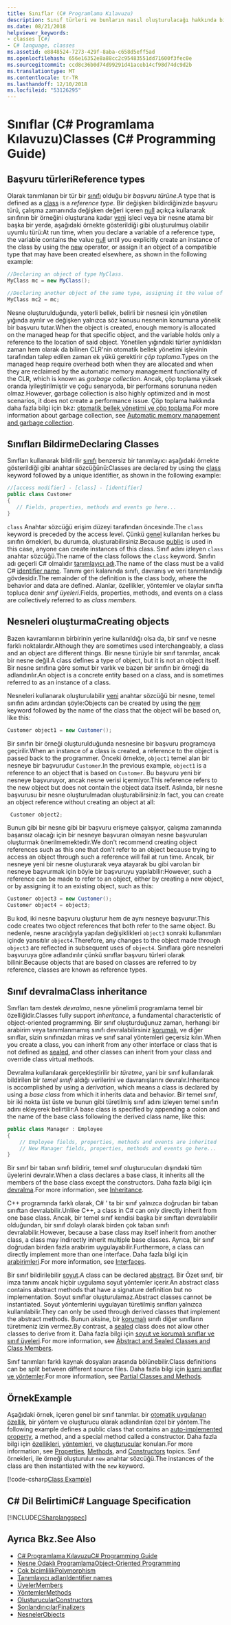 ```yaml
---
title: Sınıflar (C# Programlama Kılavuzu)
description: Sınıf türleri ve bunların nasıl oluşturulacağı hakkında bilgi edinin
ms.date: 08/21/2018
helpviewer_keywords:
- classes [C#]
- C# language, classes
ms.assetid: e8848524-7273-429f-8aba-c658d5eff5ad
ms.openlocfilehash: 656e16352e8a88cc2c95483551dd71600f3fec0e
ms.sourcegitcommit: ccd8c36b0d74d99291d41aceb14cf98d74dc9d2b
ms.translationtype: MT
ms.contentlocale: tr-TR
ms.lasthandoff: 12/10/2018
ms.locfileid: "53126295"
---
```

# <a name="classes-c-programming-guide"></a><span data-ttu-id="0d3dc-103">Sınıflar (C# Programlama Kılavuzu)</span><span class="sxs-lookup"><span data-stu-id="0d3dc-103">Classes (C# Programming Guide)</span></span>

## <a name="reference-types"></a><span data-ttu-id="0d3dc-104">Başvuru türleri</span><span class="sxs-lookup"><span data-stu-id="0d3dc-104">Reference types</span></span>  
<span data-ttu-id="0d3dc-105">Olarak tanımlanan bir tür bir [sınıfı](../../../csharp/language-reference/keywords/class.md) olduğu bir *başvuru türüne*.</span><span class="sxs-lookup"><span data-stu-id="0d3dc-105">A type that is defined as a [class](../../../csharp/language-reference/keywords/class.md) is a *reference type*.</span></span> <span data-ttu-id="0d3dc-106">Bir değişken bildirdiğinizde başvuru türü, çalışma zamanında değişken değeri içeren [null](../../../csharp/language-reference/keywords/null.md) açıkça kullanarak sınıfının bir örneğini oluşturana kadar [yeni](../../../csharp/language-reference/keywords/new.md) işleci veya bir nesne atama bir başka bir yerde, aşağıdaki örnekte gösterildiği gibi oluşturulmuş olabilir uyumlu türü:</span><span class="sxs-lookup"><span data-stu-id="0d3dc-106">At run time, when you declare a variable of a reference type, the variable contains the value [null](../../../csharp/language-reference/keywords/null.md) until you explicitly create an instance of the class by using the [new](../../../csharp/language-reference/keywords/new.md) operator, or assign it an object of a compatible type that may have been created elsewhere, as shown in the following example:</span></span>

```csharp
//Declaring an object of type MyClass.
MyClass mc = new MyClass();

//Declaring another object of the same type, assigning it the value of the first object.
MyClass mc2 = mc;
```

<span data-ttu-id="0d3dc-107">Nesne oluşturulduğunda, yeterli bellek, belirli bir nesnesi için yönetilen yığında ayrılır ve değişken yalnızca söz konusu nesnenin konumuna yönelik bir başvuru tutar.</span><span class="sxs-lookup"><span data-stu-id="0d3dc-107">When the object is created, enough memory is allocated on the managed heap for that specific object, and the variable holds only a reference to the location of said object.</span></span> <span data-ttu-id="0d3dc-108">Yönetilen yığındaki türler ayrıldıkları zaman hem olarak da bilinen CLR'nin otomatik bellek yönetimi işlevinin tarafından talep edilen zaman ek yükü gerektirir *çöp toplama*.</span><span class="sxs-lookup"><span data-stu-id="0d3dc-108">Types on the managed heap require overhead both when they are allocated and when they are reclaimed by the automatic memory management functionality of the CLR, which is known as *garbage collection*.</span></span> <span data-ttu-id="0d3dc-109">Ancak, çöp toplama yüksek oranda iyileştirilmiştir ve çoğu senaryoda, bir performans sorununa neden olmaz.</span><span class="sxs-lookup"><span data-stu-id="0d3dc-109">However, garbage collection is also highly optimized and in most scenarios, it does not create a performance issue.</span></span> <span data-ttu-id="0d3dc-110">Çöp toplama hakkında daha fazla bilgi için bkz: [otomatik bellek yönetimi ve çöp toplama](../../../standard/garbage-collection/gc.md).</span><span class="sxs-lookup"><span data-stu-id="0d3dc-110">For more information about garbage collection, see [Automatic memory management and garbage collection](../../../standard/garbage-collection/gc.md).</span></span>  
  
## <a name="declaring-classes"></a><span data-ttu-id="0d3dc-111">Sınıfları Bildirme</span><span class="sxs-lookup"><span data-stu-id="0d3dc-111">Declaring Classes</span></span>

 <span data-ttu-id="0d3dc-112">Sınıfları kullanarak bildirilir [sınıfı](../../../csharp/language-reference/keywords/class.md) benzersiz bir tanımlayıcı aşağıdaki örnekte gösterildiği gibi anahtar sözcüğünü:</span><span class="sxs-lookup"><span data-stu-id="0d3dc-112">Classes are declared by using the [class](../../../csharp/language-reference/keywords/class.md) keyword followed by a unique identifier, as shown in the following example:</span></span>

 ```csharp
//[access modifier] - [class] - [identifier]
 public class Customer
 {
    // Fields, properties, methods and events go here...
 }
```

 <span data-ttu-id="0d3dc-113">`class` Anahtar sözcüğü erişim düzeyi tarafından öncesinde.</span><span class="sxs-lookup"><span data-stu-id="0d3dc-113">The `class` keyword is preceded by the access level.</span></span> <span data-ttu-id="0d3dc-114">Çünkü [genel](../../language-reference/keywords/public.md) kullanılan herkes bu sınıfın örnekleri, bu durumda, oluşturabilirsiniz.</span><span class="sxs-lookup"><span data-stu-id="0d3dc-114">Because [public](../../language-reference/keywords/public.md) is used in this case, anyone can create instances of this class.</span></span> <span data-ttu-id="0d3dc-115">Sınıf adını izleyen `class` anahtar sözcüğü.</span><span class="sxs-lookup"><span data-stu-id="0d3dc-115">The name of the class follows the `class` keyword.</span></span> <span data-ttu-id="0d3dc-116">Sınıfın adı geçerli C# olmalıdır [tanımlayıcı adı](../inside-a-program/identifier-names.md).</span><span class="sxs-lookup"><span data-stu-id="0d3dc-116">The name of the class must be a valid C# [identifier name](../inside-a-program/identifier-names.md).</span></span> <span data-ttu-id="0d3dc-117">Tanımı geri kalanında sınıfı, davranış ve veri tanımlandığı gövdesidir.</span><span class="sxs-lookup"><span data-stu-id="0d3dc-117">The remainder of the definition is the class body, where the behavior and data are defined.</span></span> <span data-ttu-id="0d3dc-118">Alanlar, özellikler, yöntemler ve olaylar sınıfta topluca denir *sınıf üyeleri*.</span><span class="sxs-lookup"><span data-stu-id="0d3dc-118">Fields, properties, methods, and events on a class are collectively referred to as *class members*.</span></span>  
  
## <a name="creating-objects"></a><span data-ttu-id="0d3dc-119">Nesneleri oluşturma</span><span class="sxs-lookup"><span data-stu-id="0d3dc-119">Creating objects</span></span>

<span data-ttu-id="0d3dc-120">Bazen kavramlarının birbirinin yerine kullanıldığı olsa da, bir sınıf ve nesne farklı noktalardır.</span><span class="sxs-lookup"><span data-stu-id="0d3dc-120">Although they are sometimes used interchangeably, a class and an object are different things.</span></span> <span data-ttu-id="0d3dc-121">Bir nesne türüyle bir sınıf tanımlar, ancak bir nesne değil.</span><span class="sxs-lookup"><span data-stu-id="0d3dc-121">A class defines a type of object, but it is not an object itself.</span></span> <span data-ttu-id="0d3dc-122">Bir nesne sınıfına göre somut bir varlık ve bazen bir sınıfın bir örneği da adlandırılır.</span><span class="sxs-lookup"><span data-stu-id="0d3dc-122">An object is a concrete entity based on a class, and is sometimes referred to as an instance of a class.</span></span>  
  
 <span data-ttu-id="0d3dc-123">Nesneleri kullanarak oluşturulabilir [yeni](../../language-reference/keywords/new.md) anahtar sözcüğü bir nesne, temel sınıfın adını ardından şöyle:</span><span class="sxs-lookup"><span data-stu-id="0d3dc-123">Objects can be created by using the [new](../../language-reference/keywords/new.md) keyword followed by the name of the class that the object will be based on, like this:</span></span>  

 ```csharp
 Customer object1 = new Customer();
 ```

 <span data-ttu-id="0d3dc-124">Bir sınıfın bir örneği oluşturulduğunda nesnesine bir başvuru programcıya geçirilir.</span><span class="sxs-lookup"><span data-stu-id="0d3dc-124">When an instance of a class is created, a reference to the object is passed back to the programmer.</span></span> <span data-ttu-id="0d3dc-125">Önceki örnekte, `object1` temel alan bir nesneye bir başvurudur `Customer`.</span><span class="sxs-lookup"><span data-stu-id="0d3dc-125">In the previous example, `object1` is a reference to an object that is based on `Customer`.</span></span> <span data-ttu-id="0d3dc-126">Bu başvuru yeni bir nesneye başvuruyor, ancak nesne verisi içermiyor.</span><span class="sxs-lookup"><span data-stu-id="0d3dc-126">This reference refers to the new object but does not contain the object data itself.</span></span> <span data-ttu-id="0d3dc-127">Aslında, bir nesne başvurusu bir nesne oluşturulmadan oluşturabilirsiniz:</span><span class="sxs-lookup"><span data-stu-id="0d3dc-127">In fact, you can create an object reference without creating an object at all:</span></span>  
 
```csharp
 Customer object2;
```
 
 <span data-ttu-id="0d3dc-128">Bunun gibi bir nesne gibi bir başvuru erişmeye çalışıyor, çalışma zamanında başarısız olacağı için bir nesneye başvuran olmayan nesne başvuruları oluşturmak önerilmemektedir.</span><span class="sxs-lookup"><span data-stu-id="0d3dc-128">We don't recommend creating object references such as this one that don't refer to an object because trying to access an object through such a reference will fail at run time.</span></span> <span data-ttu-id="0d3dc-129">Ancak, bir nesneye yeni bir nesne oluşturarak veya atayarak bu gibi varolan bir nesneye başvurmak için böyle bir başvuruyu yapılabilir:</span><span class="sxs-lookup"><span data-stu-id="0d3dc-129">However, such a reference can be made to refer to an object, either by creating a new object, or by assigning it to an existing object, such as this:</span></span>  

 ```csharp
 Customer object3 = new Customer();
 Customer object4 = object3;
```
  
 <span data-ttu-id="0d3dc-130">Bu kod, iki nesne başvuru oluşturur hem de aynı nesneye başvurur.</span><span class="sxs-lookup"><span data-stu-id="0d3dc-130">This code creates two object references that both refer to the same object.</span></span> <span data-ttu-id="0d3dc-131">Bu nedenle, nesne aracılığıyla yapılan değişiklikleri `object3` sonraki kullanımları içinde yansıtılır `object4`.</span><span class="sxs-lookup"><span data-stu-id="0d3dc-131">Therefore, any changes to the object made through `object3` are reflected in subsequent uses of `object4`.</span></span> <span data-ttu-id="0d3dc-132">Sınıflara göre nesneleri başvuruya göre adlandırılır çünkü sınıflar başvuru türleri olarak bilinir.</span><span class="sxs-lookup"><span data-stu-id="0d3dc-132">Because objects that are based on classes are referred to by reference, classes are known as reference types.</span></span>  
  
## <a name="class-inheritance"></a><span data-ttu-id="0d3dc-133">Sınıf devralma</span><span class="sxs-lookup"><span data-stu-id="0d3dc-133">Class inheritance</span></span>  

<span data-ttu-id="0d3dc-134">Sınıfları tam destek *devralma*, nesne yönelimli programlama temel bir özelliğidir.</span><span class="sxs-lookup"><span data-stu-id="0d3dc-134">Classes fully support *inheritance*, a fundamental characteristic of object-oriented programming.</span></span> <span data-ttu-id="0d3dc-135">Bir sınıf oluşturduğunuz zaman, herhangi bir arabirim veya tanımlanmamış sınıfı devralabilirsiniz [korumalı](../../../csharp/language-reference/keywords/sealed.md), ve diğer sınıflar, sizin sınıfınızdan miras ve sınıf sanal yöntemleri geçersiz kılın.</span><span class="sxs-lookup"><span data-stu-id="0d3dc-135">When you create a class, you can inherit from any other interface or class that is not defined as [sealed](../../../csharp/language-reference/keywords/sealed.md), and other classes can inherit from your class and override class virtual methods.</span></span>

<span data-ttu-id="0d3dc-136">Devralma kullanılarak gerçekleştirilir bir *türetme*, yani bir sınıf kullanılarak bildirilen bir *temel sınıfı* aldığı verilerini ve davranışlarını devralır.</span><span class="sxs-lookup"><span data-stu-id="0d3dc-136">Inheritance is accomplished by using a *derivation*, which means a class is declared by using a *base class* from which it inherits data and behavior.</span></span> <span data-ttu-id="0d3dc-137">Bir temel sınıf, bir iki nokta üst üste ve bunun gibi türetilmiş sınıf adını izleyen temel sınıfın adını ekleyerek belirtilir:</span><span class="sxs-lookup"><span data-stu-id="0d3dc-137">A base class is specified by appending a colon and the name of the base class following the derived class name, like this:</span></span>  

 ```csharp
 public class Manager : Employee
 {
     // Employee fields, properties, methods and events are inherited
     // New Manager fields, properties, methods and events go here...
 }
 ```

<span data-ttu-id="0d3dc-138">Bir sınıf bir taban sınıfı bildirir, temel sınıf oluşturucuları dışındaki tüm üyelerini devralır.</span><span class="sxs-lookup"><span data-stu-id="0d3dc-138">When a class declares a base class, it inherits all the members of the base class except the constructors.</span></span> <span data-ttu-id="0d3dc-139">Daha fazla bilgi için [devralma](inheritance.md).</span><span class="sxs-lookup"><span data-stu-id="0d3dc-139">For more information, see [Inheritance](inheritance.md).</span></span>
  
<span data-ttu-id="0d3dc-140">C++ programında farklı olarak, C# ' ta bir sınıf yalnızca doğrudan bir taban sınıftan devralabilir.</span><span class="sxs-lookup"><span data-stu-id="0d3dc-140">Unlike C++, a class in C# can only directly inherit from one base class.</span></span> <span data-ttu-id="0d3dc-141">Ancak, bir temel sınıf kendisi başka bir sınıftan devralabilir olduğundan, bir sınıf dolaylı olarak birden çok taban sınıfı devralabilir.</span><span class="sxs-lookup"><span data-stu-id="0d3dc-141">However, because a base class may itself inherit from another class, a class may indirectly inherit multiple base classes.</span></span> <span data-ttu-id="0d3dc-142">Ayrıca, bir sınıf doğrudan birden fazla arabirim uygulayabilir.</span><span class="sxs-lookup"><span data-stu-id="0d3dc-142">Furthermore, a class can directly implement more than one interface.</span></span> <span data-ttu-id="0d3dc-143">Daha fazla bilgi için [arabirimleri](../interfaces/index.md).</span><span class="sxs-lookup"><span data-stu-id="0d3dc-143">For more information, see [Interfaces](../interfaces/index.md).</span></span>  
  
<span data-ttu-id="0d3dc-144">Bir sınıf bildirilebilir [soyut](../../language-reference/keywords/abstract.md).</span><span class="sxs-lookup"><span data-stu-id="0d3dc-144">A class can be declared [abstract](../../language-reference/keywords/abstract.md).</span></span> <span data-ttu-id="0d3dc-145">Bir Özet sınıf, bir imza tanımı ancak hiçbir uygulama soyut yöntemler içerir.</span><span class="sxs-lookup"><span data-stu-id="0d3dc-145">An abstract class contains abstract methods that have a signature definition but no implementation.</span></span> <span data-ttu-id="0d3dc-146">Soyut sınıflar oluşturulamaz.</span><span class="sxs-lookup"><span data-stu-id="0d3dc-146">Abstract classes cannot be instantiated.</span></span> <span data-ttu-id="0d3dc-147">Soyut yöntemlerini uygulayan türetilmiş sınıfları yalnızca kullanılabilir.</span><span class="sxs-lookup"><span data-stu-id="0d3dc-147">They can only be used through derived classes that implement the abstract methods.</span></span> <span data-ttu-id="0d3dc-148">Bunun aksine, bir [korumalı](../../language-reference/keywords/sealed.md) sınıfı diğer sınıfların türetmeniz izin vermez.</span><span class="sxs-lookup"><span data-stu-id="0d3dc-148">By contrast, a [sealed](../../language-reference/keywords/sealed.md) class does not allow other classes to derive from it.</span></span> <span data-ttu-id="0d3dc-149">Daha fazla bilgi için [soyut ve korumalı sınıflar ve sınıf üyeleri](abstract-and-sealed-classes-and-class-members.md).</span><span class="sxs-lookup"><span data-stu-id="0d3dc-149">For more information, see [Abstract and Sealed Classes and Class Members](abstract-and-sealed-classes-and-class-members.md).</span></span>  
  
<span data-ttu-id="0d3dc-150">Sınıf tanımları farklı kaynak dosyaları arasında bölünebilir.</span><span class="sxs-lookup"><span data-stu-id="0d3dc-150">Class definitions can be split between different source files.</span></span> <span data-ttu-id="0d3dc-151">Daha fazla bilgi için [kısmi sınıflar ve yöntemler](partial-classes-and-methods.md).</span><span class="sxs-lookup"><span data-stu-id="0d3dc-151">For more information, see [Partial Classes and Methods](partial-classes-and-methods.md).</span></span>  
  
## <a name="example"></a><span data-ttu-id="0d3dc-152">Örnek</span><span class="sxs-lookup"><span data-stu-id="0d3dc-152">Example</span></span>

<span data-ttu-id="0d3dc-153">Aşağıdaki örnek, içeren genel bir sınıf tanımlar. bir [otomatik uygulanan özellik](auto-implemented-properties.md), bir yöntem ve oluşturucu olarak adlandırılan özel bir yöntem.</span><span class="sxs-lookup"><span data-stu-id="0d3dc-153">The following example defines a public class that contains an [auto-implemented property](auto-implemented-properties.md), a method, and a special method called a constructor.</span></span> <span data-ttu-id="0d3dc-154">Daha fazla bilgi için [özellikleri](properties.md), [yöntemleri](methods.md), ve [oluşturucular](constructors.md) konuları.</span><span class="sxs-lookup"><span data-stu-id="0d3dc-154">For more information, see [Properties](properties.md), [Methods](methods.md), and [Constructors](constructors.md) topics.</span></span> <span data-ttu-id="0d3dc-155">Sınıf örnekleri, ile örneği oluşturulur `new` anahtar sözcüğü.</span><span class="sxs-lookup"><span data-stu-id="0d3dc-155">The instances of the class are then instantiated with the `new` keyword.</span></span>  
  
[!code-csharp[Class Example](~/samples/snippets/csharp/programming-guide/classes-and-structs/class-example.cs)] 
  
## <a name="c-language-specification"></a><span data-ttu-id="0d3dc-156">C# Dil Belirtimi</span><span class="sxs-lookup"><span data-stu-id="0d3dc-156">C# Language Specification</span></span>

[!INCLUDE[CSharplangspec](~/includes/csharplangspec-md.md)]  
  
## <a name="see-also"></a><span data-ttu-id="0d3dc-157">Ayrıca Bkz.</span><span class="sxs-lookup"><span data-stu-id="0d3dc-157">See Also</span></span>

- [<span data-ttu-id="0d3dc-158">C# Programlama Kılavuzu</span><span class="sxs-lookup"><span data-stu-id="0d3dc-158">C# Programming Guide</span></span>](../index.md)
- [<span data-ttu-id="0d3dc-159">Nesne Odaklı Programlama</span><span class="sxs-lookup"><span data-stu-id="0d3dc-159">Object-Oriented Programming</span></span>](../concepts/object-oriented-programming.md)
- [<span data-ttu-id="0d3dc-160">Çok biçimlilik</span><span class="sxs-lookup"><span data-stu-id="0d3dc-160">Polymorphism</span></span>](polymorphism.md)
- [<span data-ttu-id="0d3dc-161">Tanımlayıcı adları</span><span class="sxs-lookup"><span data-stu-id="0d3dc-161">Identifier names</span></span>](../inside-a-program/identifier-names.md)
- [<span data-ttu-id="0d3dc-162">Üyeler</span><span class="sxs-lookup"><span data-stu-id="0d3dc-162">Members</span></span>](members.md)
- [<span data-ttu-id="0d3dc-163">Yöntemler</span><span class="sxs-lookup"><span data-stu-id="0d3dc-163">Methods</span></span>](methods.md)
- [<span data-ttu-id="0d3dc-164">Oluşturucular</span><span class="sxs-lookup"><span data-stu-id="0d3dc-164">Constructors</span></span>](constructors.md)
- [<span data-ttu-id="0d3dc-165">Sonlandırıcılar</span><span class="sxs-lookup"><span data-stu-id="0d3dc-165">Finalizers</span></span>](destructors.md)
- [<span data-ttu-id="0d3dc-166">Nesneler</span><span class="sxs-lookup"><span data-stu-id="0d3dc-166">Objects</span></span>](objects.md)

